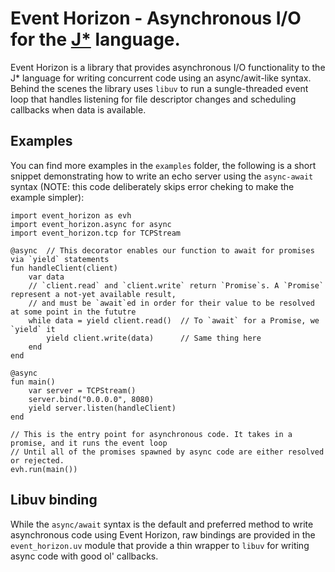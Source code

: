 # Event Horizon - Asynchronous I/O for the [J*](https://github.com/bamless/jstar) language.

Event Horizon is a library that provides asynchronous I/O functionality to the J* language for writing
concurrent code using an async/awit-like syntax.  
Behind the scenes the library uses `libuv` to run a sungle-threaded event loop that handles listening
for file descriptor changes and scheduling callbacks when data is available.

## Examples

You can find more examples in the `examples` folder, the following is a short snippet demonstrating
how to write an echo server using the `async-await` syntax (NOTE: this code deliberately skips error
cheking to make the example simpler):
```
import event_horizon as evh
import event_horizon.async for async
import event_horizon.tcp for TCPStream

@async  // This decorator enables our function to await for promises via `yield` statements
fun handleClient(client)
    var data
    // `client.read` and `client.write` return `Promise`s. A `Promise` represent a not-yet available result,
    // and must be `await`ed in order for their value to be resolved at some point in the fututre
    while data = yield client.read()  // To `await` for a Promise, we `yield` it
        yield client.write(data)      // Same thing here
    end
end

@async
fun main()
    var server = TCPStream()
    server.bind("0.0.0.0", 8080)
    yield server.listen(handleClient)
end

// This is the entry point for asynchronous code. It takes in a promise, and it runs the event loop
// Until all of the promises spawned by async code are either resolved or rejected.
evh.run(main())
```

## Libuv binding

While the `async/await` syntax is the default and preferred method to write asynchronous code using
Event Horizon, raw bindings are provided in the `event_horizon.uv` module that provide a
thin wrapper to `libuv` for writing async code with good ol' callbacks.
